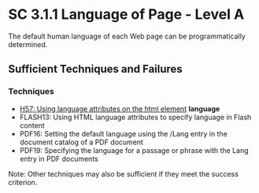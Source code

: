 # SC 3.1.1 Language of Page - Level A

The default human language of each Web page can be programmatically determined.

## Sufficient Techniques and Failures

### Techniques

- [H57: Using language attributes on the html element](h57) **language**
- FLASH13: Using HTML language attributes to specify language in Flash content
- PDF16: Setting the default language using the /Lang entry in the document catalog of a PDF document
- PDF19: Specifying the language for a passage or phrase with the Lang entry in PDF documents

Note: Other techniques may also be sufficient if they meet the success criterion.
